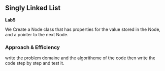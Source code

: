 ## Singly Linked List

**Lab5** 

We Create a Node class that has properties for the value stored in the Node, and a pointer to the next Node.

### Approach & Efficiency

write the problem domaine and the algoritheme of the code then write the code step by step and test it.



